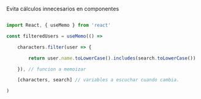 Evita cálculos innecesarios en componentes

```jsx

import React, { useMemo } from 'react'

const filteredUsers = useMemo(() =>

    characters.filter(user => {

        return user.name.toLowerCase().includes(search.toLowerCase())

    }), // funcion a memoizar

    [characters, search] // variables a escuchar cuando cambia.

)

```